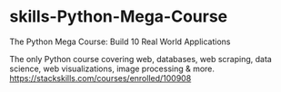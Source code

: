 # skills-Python-Mega-Course
The Python Mega Course: Build 10 Real World Applications

The only Python course covering web, databases, web scraping, data science, web visualizations, image processing & more.
https://stackskills.com/courses/enrolled/100908
